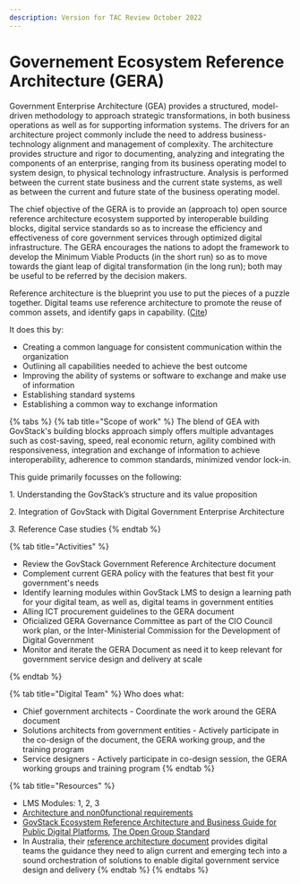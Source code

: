 ```yaml
---
description: Version for TAC Review October 2022
---
```


# Governement Ecosystem Reference Architecture (GERA)

Government Enterprise Architecture (GEA) provides a structured, model-driven methodology to approach strategic transformations, in both business operations as well as for supporting information systems. The drivers for an architecture project commonly include the need to address business-technology alignment and management of complexity. The architecture provides structure and rigor to documenting, analyzing and integrating the components of an enterprise, ranging from its business operating model to system design, to physical technology infrastructure. Analysis is performed between the current state business and the current state systems, as well as between the current and future state of the business operating model.

The chief objective of the GERA is to provide an (approach to) open source reference architecture ecosystem supported by interoperable building blocks, digital service standards so as to increase the efficiency and effectiveness of core government services through optimized digital infrastructure. The GERA encourages the nations to adopt the framework to develop the Minimum Viable Products (in the short run) so as to move towards the giant leap of digital transformation (in the long run); both may be useful to be referred by the decision makers.

Reference architecture is the blueprint you use to put the pieces of a puzzle together. Digital teams use reference architecture to promote the reuse of common assets, and identify gaps in capability. ([Cite](https://www.digital.nsw.gov.au/delivery/digital-service-toolkit/resources/technology-and-tools/reference-architecture))&#x20;

It does this by:&#x20;

* Creating a common language for consistent communication within the organization&#x20;
* Outlining all capabilities needed to achieve the best outcome&#x20;
* Improving the ability of systems or software to exchange and make use of information &#x20;
* Establishing standard systems&#x20;
* Establishing a common way to exchange information

{% tabs %}
{% tab title="Scope of work" %}
The blend of GEA with GovStack's building blocks approach simply offers multiple advantages such as cost-saving, speed, real economic return, agility combined with responsiveness, integration and exchange of information to achieve interoperability, adherence to common standards, minimized vendor lock-in.

This guide primarily focusses on the following:

1\.      Understanding the GovStack’s structure and its value proposition

2\.      Integration of GovStack with Digital Government Enterprise Architecture

_3._      Reference Case studies
{% endtab %}

{% tab title="Activities" %}
* Review the GovStack Government Reference Architecture document
* Complement current GERA policy with the features that best fit your government's needs
* Identify learning modules within GovStack LMS to design a learning path for your digital team, as well as, digital teams in government entities &#x20;
* Alling ICT procurement guidelines to the GERA document
* Oficialized GERA Governance Committee as part of the CIO Council work plan, or the Inter-Ministerial Commission for the Development of Digital Government&#x20;
* Monitor and iterate the GERA Document as need it to keep relevant for government service design and delivery at scale&#x20;



&#x20;
{% endtab %}

{% tab title="Digital Team" %}
Who does what:

* Chief government architects - Coordinate the work around the GERA document&#x20;
* Solutions architects from government entities - Actively participate in the co-design of the document, the GERA working group, and the training program&#x20;
* Service designers - Actively participate in co-design session, the GERA working groups and training program&#x20;
{% endtab %}

{% tab title="Resources" %}
* LMS Modules: 1, 2, 3 &#x20;
* [Architecture and non0functional requirements](https://app.gitbook.com/s/Mv07ks4AhtBDCIkO2zgW/building-blocks/architecture-and-nonfunctional-requirements)
* [GovStack Ecosystem Reference Architecture and Business Guide for Public Digital Platforms](https://docs.google.com/document/d/14iQyWWhH284GEkNvLWlwZOEdOBgYSDQw/edit?usp=sharing\&ouid=107531587157017296326\&rtpof=true\&sd=true),  [The Open Group Standard](https://www.opengroup.org/)
* In Australia, their [reference architecture document](https://www.digital.nsw.gov.au/delivery/digital-service-toolkit/resources/technology-and-tools/reference-architecture) provides digital teams the guidance they need to align current and emerging tech into a sound orchestration of solutions to enable digital government service design and delivery
{% endtab %}
{% endtabs %}







